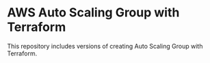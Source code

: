 # AWS Auto Scaling Group with Terraform

This repository includes versions of creating Auto Scaling Group with Terraform.
